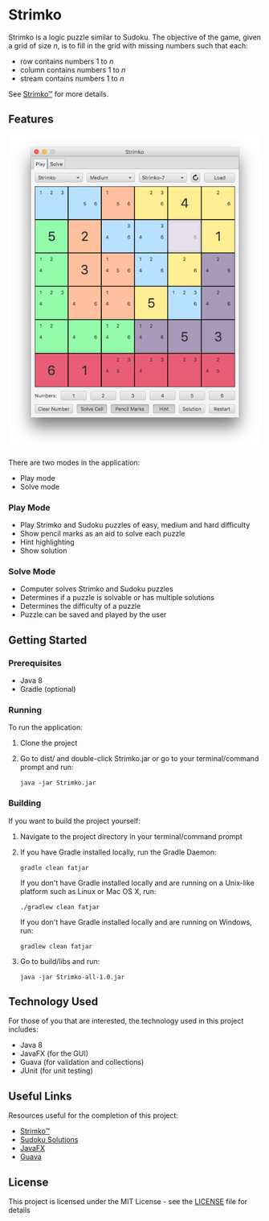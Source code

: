 # Strimko

Strimko is a logic puzzle similar to Sudoku. The objective of the game, given a grid of size *n*, is to fill
in the grid with missing numbers such that each:
* row contains numbers 1 to *n*
* column contains numbers 1 to *n*
* stream contains numbers 1 to *n*

See [Strimko™](http://www.strimko.com/index.htm) for more details.

## Features
![screenshot](/screenshots/screenshot-1.png)

There are two modes in the application:
* Play mode
* Solve mode

### Play Mode
* Play Strimko and Sudoku puzzles of easy, medium and hard difficulty
* Show pencil marks as an aid to solve each puzzle
* Hint highlighting
* Show solution

### Solve Mode
* Computer solves Strimko and Sudoku puzzles
* Determines if a puzzle is solvable or has multiple solutions
* Determines the difficulty of a puzzle
* Puzzle can be saved and played by the user

## Getting Started

### Prerequisites
* Java 8
* Gradle (optional)

### Running
To run the application:

1. Clone the project
2. Go to dist/ and double-click Strimko.jar or go to your terminal/command prompt and run:

    ```
    java -jar Strimko.jar
    ```

### Building
If you want to build the project yourself:

1. Navigate to the project directory in your terminal/command prompt
2. If you have Gradle installed locally, run the Gradle Daemon:

    ```
    gradle clean fatjar
    ```
   If you don't have Gradle installed locally and are running on a Unix-like platform such as Linux or Mac OS X, run:
    ```
    ./gradlew clean fatjar
    ```
   If you don't have Gradle installed locally and are running on Windows, run:
    ```
    gradlew clean fatjar
    ```   
3. Go to build/libs and run:

    ```
    java -jar Strimko-all-1.0.jar
    ```

## Technology Used
For those of you that are interested, the technology used in this project includes:

* Java 8
* JavaFX (for the GUI)
* Guava (for validation and collections)
* JUnit (for unit testing)

## Useful Links
Resources useful for the completion of this project:

* [Strimko™](http://www.strimko.com/index.htm)
* [Sudoku Solutions](http://www.sudoku-solutions.com/)
* [JavaFX](http://docs.oracle.com/javase/8/javase-clienttechnologies.htm)
* [Guava](https://github.com/google/guava)

## License

This project is licensed under the MIT License - see the [LICENSE](LICENSE) file for details
